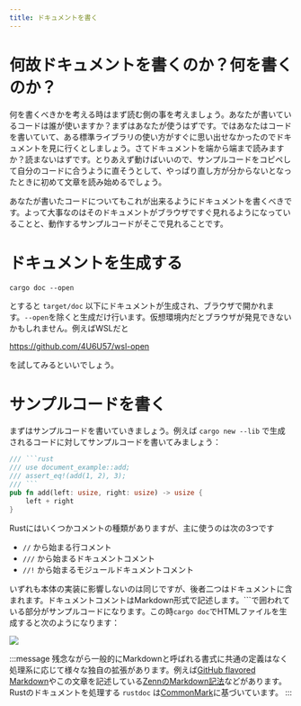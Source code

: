 ```yaml
---
title: ドキュメントを書く
---
```


# 何故ドキュメントを書くのか？何を書くのか？
何を書くべきかを考える時はまず読む側の事を考えましょう。あなたが書いているコードは誰が使いますか？まずはあなたが使うはずです。ではあなたはコードを書いていて、ある標準ライブラリの使い方がすぐに思い出せなかったのでドキュメントを見に行くとしましょう。さてドキュメントを端から端まで読みますか？読まないはずです。とりあえず動けばいいので、サンプルコードをコピペして自分のコードに合うように直そうとして、やっぱり直し方が分からないとなったときに初めて文章を読み始めるでしょう。

あなたが書いたコードについてもこれが出来るようにドキュメントを書くべきです。よって大事なのはそのドキュメントがブラウザですぐ見れるようになっていることと、動作するサンプルコードがそこで見れることです。

# ドキュメントを生成する

```shell
cargo doc --open
```

とすると `target/doc` 以下にドキュメントが生成され、ブラウザで開かれます。`--open`を除くと生成だけ行います。仮想環境内だとブラウザが発見できないかもしれません。例えばWSLだと

https://github.com/4U6U57/wsl-open

を試してみるといいでしょう。

# サンプルコードを書く
まずはサンプルコードを書いていきましょう。例えば `cargo new --lib` で生成されるコードに対してサンプルコードを書いてみましょう：

```rust
/// ```rust
/// use document_example::add;
/// assert_eq!(add(1, 2), 3);
/// ```
pub fn add(left: usize, right: usize) -> usize {
    left + right
}
```

Rustにはいくつかコメントの種類がありますが、主に使うのは次の3つです

- `//` から始まる行コメント
- `///` から始まるドキュメントコメント
- `//!` から始まるモジュールドキュメントコメント

いずれも本体の実装に影響しないのは同じですが、後者二つはドキュメントに含まれます。ドキュメントコメントはMarkdown形式で記述します。\`\`\`で囲われている部分がサンプルコードになります。この時`cargo doc`でHTMLファイルを生成すると次のようになります：

![](https://storage.googleapis.com/zenn-user-upload/7a93168fe844-20230928.png)

:::message
残念ながら一般的にMarkdownと呼ばれる書式に共通の定義はなく処理系に応じて様々な独自の拡張があります。例えば[GitHub flavored Markdown](https://github.github.com/gfm/)やこの文章を記述している[ZennのMarkdown記法](https://zenn.dev/zenn/articles/markdown-guide)などがあります。Rustのドキュメントを処理する `rustdoc` は[CommonMark](https://commonmark.org/)に基づいています。
:::
